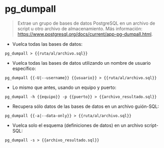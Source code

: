 # pg_dumpall

> Extrae un grupo de bases de datos PostgreSQL en un archivo de script u otro archivo de almacenamiento.
> Más información: <https://www.postgresql.org/docs/current/app-pg-dumpall.html>.

- Vuelca todas las bases de datos:

`pg_dumpall > {{ruta/al/archivo.sql}}`

- Vuelca todas las bases de datos utilizando un nombre de usuario específico:

`pg_dumpall {{-U|--username}} {{usuario}} > {{ruta/al/archivo.sql}}`

- Lo mismo que antes, usando un equipo y puerto:

`pg_dumpall -h {{equipo}} -p {{puerto}} > {{archivo_resultado.sql}}`

- Recupera sólo datos de las bases de datos en un archivo guión-SQL:

`pg_dumpall {{-a|--data-only}} > {{ruta/al/archivo.sql}}`

- Vuelca solo el esquema (definiciones de datos) en un archivo script-SQL:

`pg_dumpall -s > {{archivo_resultado.sql}}`
